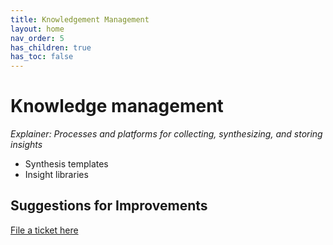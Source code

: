 ```yaml
---
title: Knowledgement Management
layout: home
nav_order: 5
has_children: true
has_toc: false
---
```


# Knowledge management 
_Explainer: Processes and platforms for collecting, synthesizing, and storing insights_
* Synthesis templates 
* Insight libraries 

## Suggestions for Improvements
[File a ticket here](https://github.com/aayatsali/reops3/issues/new?assignees=aayatsali&labels=enhancement%2C+new&projects=&template=suggestions-for-reops-site.md&title=) 
